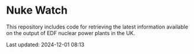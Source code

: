 # Nuke Watch

This repository includes code for retrieving the latest information available on the output of EDF nuclear power plants in the UK.

Last updated: 2024-12-01 08:13